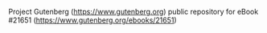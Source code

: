 Project Gutenberg (https://www.gutenberg.org) public repository for eBook #21651 (https://www.gutenberg.org/ebooks/21651)
